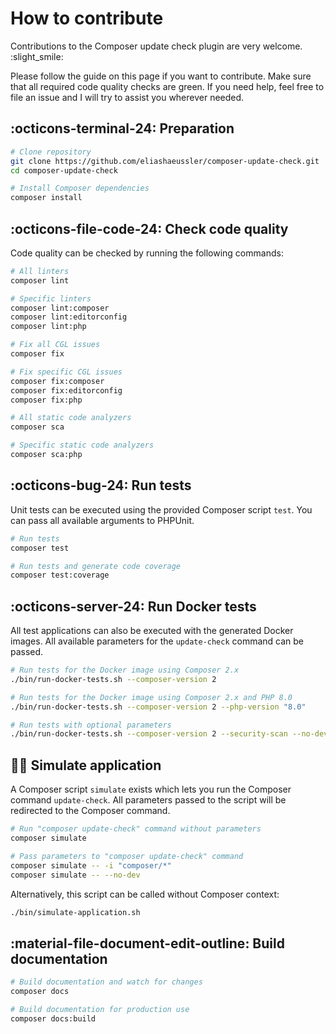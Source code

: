# How to contribute

Contributions to the Composer update check plugin are very welcome. :slight_smile:

Please follow the guide on this page if you want to contribute. Make sure
that all required code quality checks are green. If you need help, feel free
to file an issue and I will try to assist you wherever needed.

## :octicons-terminal-24: Preparation

```bash
# Clone repository
git clone https://github.com/eliashaeussler/composer-update-check.git
cd composer-update-check

# Install Composer dependencies
composer install
```

## :octicons-file-code-24: Check code quality

Code quality can be checked by running the following commands:

```bash
# All linters
composer lint

# Specific linters
composer lint:composer
composer lint:editorconfig
composer lint:php

# Fix all CGL issues
composer fix

# Fix specific CGL issues
composer fix:composer
composer fix:editorconfig
composer fix:php

# All static code analyzers
composer sca

# Specific static code analyzers
composer sca:php
```

## :octicons-bug-24: Run tests

Unit tests can be executed using the provided Composer script `test`.
You can pass all available arguments to PHPUnit.

```bash
# Run tests
composer test

# Run tests and generate code coverage
composer test:coverage
```

## :octicons-server-24: Run Docker tests

All test applications can also be executed with the generated Docker
images. All available parameters for the `update-check` command can be passed.

```bash
# Run tests for the Docker image using Composer 2.x
./bin/run-docker-tests.sh --composer-version 2

# Run tests for the Docker image using Composer 2.x and PHP 8.0
./bin/run-docker-tests.sh --composer-version 2 --php-version "8.0"

# Run tests with optional parameters
./bin/run-docker-tests.sh --composer-version 2 --security-scan --no-dev
```

## :technologist: Simulate application

A Composer script `simulate` exists which lets you run the Composer
command `update-check`. All parameters passed to the script will be
redirected to the Composer command.

```bash
# Run "composer update-check" command without parameters
composer simulate

# Pass parameters to "composer update-check" command
composer simulate -- -i "composer/*"
composer simulate -- --no-dev
```

Alternatively, this script can be called without Composer context:

```bash
./bin/simulate-application.sh
```

## :material-file-document-edit-outline: Build documentation

```bash
# Build documentation and watch for changes
composer docs

# Build documentation for production use
composer docs:build
```
